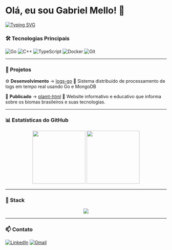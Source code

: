 # Olá, eu sou Gabriel Mello! 👋

[![Typing SVG](https://readme-typing-svg.herokuapp.com?font=Cascadia+Code+Mono&size=24&duration=4000&pause=1000&color=22D3EE&width=435&lines=Desenvolvedor+de+Software;Especialista+Golang;Desenvolvedor+C%2B%2B;Aprendiz+de+TypeScript)](https://git.io/typing-svg)

### 🛠 Tecnologias Principais

![Go](https://img.shields.io/badge/Go-00ADD8?style=flat-square&logo=go&logoColor=white)
![C++](https://img.shields.io/badge/C%2B%2B-00599C?style=flat-square&logo=c%2B%2B&logoColor=white)
![TypeScript](https://img.shields.io/badge/TypeScript-3178C6?style=flat-square&logo=typescript&logoColor=white)
![Docker](https://img.shields.io/badge/Docker-2496ED?style=flat-square&logo=docker&logoColor=white)
![Git](https://img.shields.io/badge/Git-F05032?style=flat-square&logo=git&logoColor=white)

---

### 🎯 Projetos

⚙️ **Desenvolvimento** → [logs-go](https://github.com/codinomello/logs-go) 📰 
Sistema distribuído de processamento de logs em tempo real usando Go e MongoDB

📄 **Publicado** → [plamt-html](https://github.com/codinomello/plamt-html) 🌱
Website informativo e educativo que informa sobre os biomas brasileiros e suas tecnologias.

---

### 📊 Estatísticas do GitHub

<div align="center">
  <img height="165em" src="https://github-readme-stats.vercel.app/api?username=codinomello&show_icons=true&count_private=true&include_all_commits=true&theme=transparent" />
  <img height="165em" src="https://github-readme-stats.vercel.app/api/top-langs/?username=codinomello&layout=compact&langs_count=6&hide=html,css&theme=transparent"/>
</div>

---

### 🚀 Stack 

<div align="center">
  <img src="https://skillicons.dev/icons?i=go,cpp,ts,docker,mongodb,git&perline=8" />
</div>

---

### 📫 Contato

[![LinkedIn](https://img.shields.io/badge/-LinkedIn-0A66C2?style=for-the-badge&logo=linkedin&logoColor=white)](https://linkedin.com/in/gabrielmello-dev)
[![Gmail](https://img.shields.io/badge/-Gmail-EA4335?style=for-the-badge&logo=gmail&logoColor=white)](mailto:gabrielmello84033@gmail.com)

